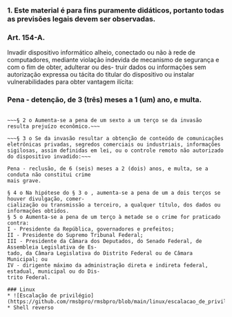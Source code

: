 ### 1. Este material é para fins puramente didáticos, portanto todas as previsões legais devem ser observadas.

### Art. 154-A. 
Invadir dispositivo informático alheio, conectado ou não à rede de computadores,
mediante violação indevida de mecanismo de segurança e com o fim de obter, adulterar ou des-
truir dados ou informações sem autorização expressa ou tácita do titular do dispositivo ou instalar
vulnerabilidades para obter vantagem ilícita:
### Pena - detenção, de 3 (três) meses a 1 (um) ano, e multa.

~~~ 1§ 1 o Na mesma pena incorre quem produz, oferece, distribui, vende ou difunde dispositivo ou programa de computador com o intuito de permitir a prática da conduta definida no caput. ~~~

~~~§ 2 o Aumenta-se a pena de um sexto a um terço se da invasão resulta prejuízo econômico.~~~

~~~§ 3 o Se da invasão resultar a obtenção de conteúdo de comunicações eletrônicas privadas, segredos comerciais ou industriais, informações sigilosas, assim definidas em lei, ou o controle remoto não autorizado do dispositivo invadido:~~~

Pena - reclusão, de 6 (seis) meses a 2 (dois) anos, e multa, se a conduta não constitui crime
mais grave.

§ 4 o Na hipótese do § 3 o , aumenta-se a pena de um a dois terços se houver divulgação, comer-
cialização ou transmissão a terceiro, a qualquer título, dos dados ou informações obtidos.
§ 5 o Aumenta-se a pena de um terço à metade se o crime for praticado contra:
I - Presidente da República, governadores e prefeitos;
II - Presidente do Supremo Tribunal Federal;
III - Presidente da Câmara dos Deputados, do Senado Federal, de Assembleia Legislativa de Es-
tado, da Câmara Legislativa do Distrito Federal ou de Câmara Municipal; ou
IV - dirigente máximo da administração direta e indireta federal, estadual, municipal ou do Dis-
trito Federal.

### Linux
* ![Escalação de privilégio](https://github.com/rmsbpro/rmsbpro/blob/main/linux/escalacao_de_privilegio.md) 
* Shell reverso
